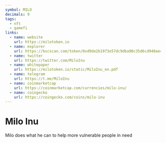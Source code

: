 ```yaml
---
symbol: MILO
decimals: 9
tags:
  - nft
  - gamefi
links:
  - name: website
    url: https://milotoken.io
  - name: explorer
    url: https://bscscan.com/token/0xd9de2b1973e57dc9dba90c35d6cd940ae4a3cbe1
  - name: twitter
    url: https://twitter.com/MiloInu
  - name: whitepaper
    url: https://milotoken.io/static/MiloInu_en.pdf
  - name: telegram
    url: https://t.me/MiloInu
  - name: coinmarketcap
    url: https://coinmarketcap.com/currencies/milo-inu/
  - name: coingecko
    url: https://coingecko.com/coins/milo-inu
---
```


# Milo Inu

Milo does what he can to help more vulnerable people in need
